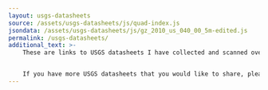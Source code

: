 ```yaml
---
layout: usgs-datasheets
source: /assets/usgs-datasheets/js/quad-index.js
jsondata: /assets/usgs-datasheets/js/gz_2010_us_040_00_5m-edited.js
permalink: /usgs-datasheets/
additional_text: >-
    These are links to USGS datasheets I have collected and scanned over the years. They are by no means complete and the marks described are in many cases considered obsolete for purposes of survey control. However, they are great resources for survey mark hunters!


    If you have more USGS datasheets that you would like to share, please post a comment.
---
```


